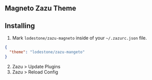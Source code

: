 ## Magneto Zazu Theme


## Installing

1. Mark `lodestone/zazu-magneto` inside of your `~/.zazurc.json` file.

  ```json
  {
    "theme": "lodestone/zazu-mangeto"
  }
  ```

2. Zazu > Update Plugins
3. Zazu > Reload Config
